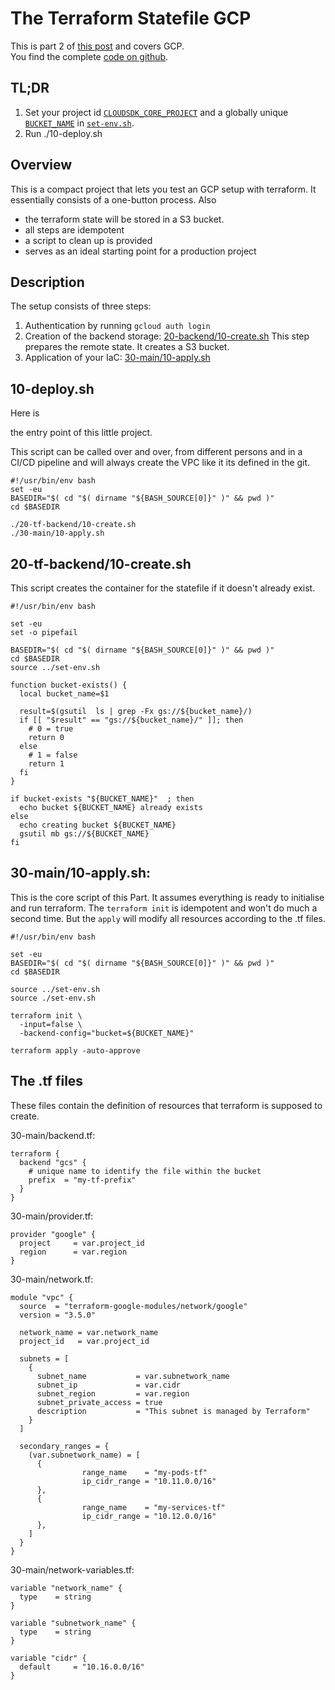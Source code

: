 
# The Terraform Statefile GCP

This is part 2 of 
[this post](/terraform-statefile) and covers GCP.  
You find the complete [code on github](https://github.com/ludwigprager/gcp-terraform-base).


## TL;DR
1. Set your project id
[`CLOUDSDK_CORE_PROJECT`](https://github.com/ludwigprager/gcp-terraform-base/blob/main/set-env.sh#L6)
and a globally unique
[`BUCKET_NAME`](https://github.com/ludwigprager/gcp-terraform-base/blob/main/set-env.sh#L11)
in
[`set-env.sh`](https://github.com/ludwigprager/gcp-terraform-base/blob/main/set-env.sh).
2. Run
       ./10-deploy.sh

## Overview
This is a compact project that lets you test an GCP setup with terraform.
It essentially consists of a one-button process.
Also
- the terraform state will be stored in a S3 bucket.
- all steps are idempotent
- a script to clean up is provided
- serves as an ideal starting point for a production project

## Description
The setup consists of three steps:
1. Authentication by running `gcloud auth login`
2. Creation of the backend storage: [20-backend/10-create.sh](https://github.com/ludwigprager/gcp-terraform-base/blob/main/20-tf-backend/10-create.sh)
  This step prepares the remote state. It creates a S3 bucket.
3. Application of your IaC: [30-main/10-apply.sh](https://github.com/ludwigprager/gcp-terraform-base/blob/main/30-main/10-apply.sh)



## 10-deploy.sh
Here is
<!-- the deploy script I mentioned [in the beginning](/terraform-statefile)
and
-->
the entry point of this little project.

<!--
You pass it a key file to authenticate against GCP.
-->

This script can be called over and over, from different persons and
in a CI/CD pipeline and will always create the VPC like it its defined in the git.  
```
#!/usr/bin/env bash
set -eu
BASEDIR="$( cd "$( dirname "${BASH_SOURCE[0]}" )" && pwd )"
cd $BASEDIR

./20-tf-backend/10-create.sh
./30-main/10-apply.sh
```



<!--
## 20-tf-backend/set-env.sh 
Next, a file that holds settings and variables.  
`BUCKET_NAME` needs to be worldwide unique. Hence, choose `MY_PREFIX`
accordingly.  
`TF_VAR_project_id` must contain the name of your GCP project.
`TF_VAR_network_name` and `TF_VAR_subnetwork_name` are arbitrary strings.

```
#!/usr/bin/env bash

MY_PREFIX=gtb-20211221-lp
export BUCKET_NAME="${MY_PREFIX}-bucket"
export TF_VAR_project_id="celp-test-335521"
export TF_VAR_network_name="celp-network-01"
export TF_VAR_subnetwork_name="celp-subnetwork"
```
-->

## 20-tf-backend/10-create.sh 
This script creates the container for the statefile if it doesn't already exist.
```
#!/usr/bin/env bash

set -eu
set -o pipefail

BASEDIR="$( cd "$( dirname "${BASH_SOURCE[0]}" )" && pwd )"
cd $BASEDIR
source ../set-env.sh

function bucket-exists() {
  local bucket_name=$1

  result=$(gsutil  ls | grep -Fx gs://${bucket_name}/)
  if [[ "$result" == "gs://${bucket_name}/" ]]; then
    # 0 = true
    return 0 
  else
    # 1 = false
    return 1
  fi
}

if bucket-exists "${BUCKET_NAME}"  ; then 
  echo bucket ${BUCKET_NAME} already exists
else
  echo creating bucket ${BUCKET_NAME}
  gsutil mb gs://${BUCKET_NAME}
fi
```

## 30-main/10-apply.sh:
This is the core script of this Part.
It assumes everything is ready to initialise and run terraform.
The `terraform init` is idempotent and won't do much a second time.
But the `apply` will modify all resources according to the .tf files.
```
#!/usr/bin/env bash

set -eu
BASEDIR="$( cd "$( dirname "${BASH_SOURCE[0]}" )" && pwd )"
cd $BASEDIR

source ../set-env.sh
source ./set-env.sh

terraform init \
  -input=false \
  -backend-config="bucket=${BUCKET_NAME}"

terraform apply -auto-approve
```


## The .tf files
These files contain the definition of resources that terraform is supposed to create.  

30-main/backend.tf:
```
terraform {
  backend "gcs" {
    # unique name to identify the file within the bucket
    prefix  = "my-tf-prefix"
  }
}
```

30-main/provider.tf:
```
provider "google" {
  project     = var.project_id
  region      = var.region
}
```

30-main/network.tf:
```
module "vpc" {
  source  = "terraform-google-modules/network/google"
  version = "3.5.0"

  network_name = var.network_name
  project_id   = var.project_id

  subnets = [
    {
      subnet_name           = var.subnetwork_name
      subnet_ip             = var.cidr
      subnet_region         = var.region
      subnet_private_access = true
      description           = "This subnet is managed by Terraform"
    }
  ]

  secondary_ranges = {
    (var.subnetwork_name) = [
      {
                range_name    = "my-pods-tf"
                ip_cidr_range = "10.11.0.0/16"
      },
      {
                range_name    = "my-services-tf"
                ip_cidr_range = "10.12.0.0/16"
      },
    ]
  }
}
```
30-main/network-variables.tf:
```
variable "network_name" {
  type    = string
}

variable "subnetwork_name" {
  type    = string
}

variable "cidr" {
  default     = "10.16.0.0/16"
}
```

<!--
## 30-main/90-destroy.sh 
For completeness, this file will destroy the all resources. Try to run this script
and then again the 30-main/10-apply.sh.
```
#!/usr/bin/env bash

set -eu

BASEDIR="$( cd "$( dirname "${BASH_SOURCE[0]}" )" && pwd )"
cd $BASEDIR

source ../set-env.sh
source ./set-env.sh

terraform init \
  -input=false \
  -backend-config="bucket=${BUCKET_NAME}"

terraform destroy -auto-approve
```

## File Tree
This is the file tree for the whole scenario.
```
├── 10-deploy.sh
├── 20-tf-backend
│   ├── 10-create.sh
│   └── set-env.sh
├── 30-main
│   ├── 10-apply.sh
│   ├── 90-destroy.sh
│   ├── backend.tf
│   ├── network.tf
│   ├── network-variables.tf
│   ├── provider.tf
├── 90-teardown.sh
└── set-env.sh
```
-->



